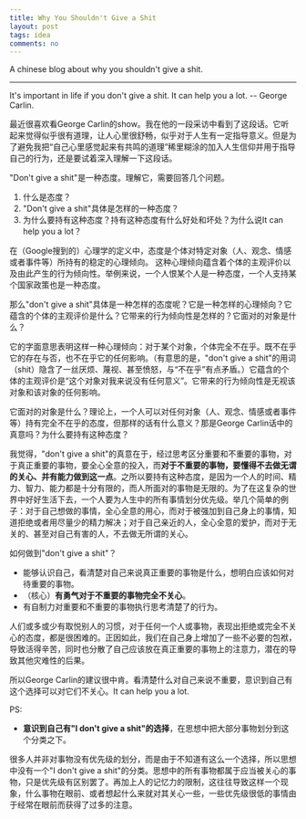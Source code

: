 ```yaml
---
title: Why You Shouldn't Give a Shit
layout: post
tags: idea
comments: no
---
```


A chinese blog about why you shouldn't give a shit. 

----

It's important in life if you don't give a shit. It can help you a lot. -- George Carlin.

最近很喜欢看George Carlin的show。我在他的一段采访中看到了这段话。它听起来觉得似乎很有道理，让人心里很舒畅，似乎对于人生有一定指导意义。但是为了避免我把“自己心里感觉起来有共鸣的道理”稀里糊涂的加入人生信仰并用于指导自己的行为，还是要试着深入理解一下这段话。

"Don't give a shit"是一种态度。理解它，需要回答几个问题。

1. 什么是态度？
2. "Don't give a shit"具体是怎样的一种态度？
3. 为什么要持有这种态度？持有这种态度有什么好处和坏处？为什么说It can help you a lot？

在（Google搜到的）心理学的定义中，态度是个体对特定对象（人、观念、情感或者事件等）所持有的稳定的心理倾向。 这种心理倾向蕴含着个体的主观评价以及由此产生的行为倾向性。举例来说，一个人恨某个人是一种态度，一个人支持某个国家政策也是一种态度。

那么"don't give a shit"具体是一种怎样的态度呢？它是一种怎样的心理倾向？它蕴含的个体的主观评价是什么？它带来的行为倾向性是怎样的？它面对的对象是什么？

它的字面意思表明这样一种心理倾向：对于某个对象，个体完全不在乎。既不在乎它的存在与否，也不在乎它的任何影响。（有意思的是，"don't give a shit"的用词（shit）隐含了一丝厌烦、蔑视、甚至愤怒，与“不在乎”有点矛盾。）它蕴含的个体的主观评价是“这个对象对我来说没有任何意义”。它带来的行为倾向性是无视该对象和该对象的任何影响。

它面对的对象是什么？理论上，一个人可以对任何对象（人、观念、情感或者事件等）持有完全不在乎的态度，但那样的话有什么意义？那是George Carlin话中的真意吗？为什么要持有这种态度？

我觉得，"don't give a shit"的真意在于，经过思考区分重要和不重要的事物，对于真正重要的事物，要全心全意的投入，而**对于不重要的事物，要懂得不去做无谓的关心、并有能力做到这一点**。之所以要持有这种态度，是因为一个人的时间、精力、智力、能力都是十分有限的，而人所面对的事物是无限的。为了在这复杂的世界中好好生活下去，一个人要为人生中的所有事情划分优先级。举几个简单的例子：对于自己想做的事情，全心全意的用心，而对于被强加到自己身上的事情，知道拒绝或者用尽量少的精力解决；对于自己亲近的人，全心全意的爱护，而对于无关的、甚至对自己有害的人，不去做无所谓的关心。

如何做到"don't give a shit"？

* 能够认识自己，看清楚对自己来说真正重要的事物是什么，想明白应该如何对待重要的事物。
* （核心）**有勇气对于不重要的事物完全不关心**。
* 有自制力对重要和不重要的事物执行思考清楚了的行为。

人们或多或少有取悦别人的习惯，对于任何一个人或事物，表现出拒绝或完全不关心的态度，都是很困难的。正因如此，我们在自己身上增加了一些不必要的包袱，导致活得辛苦，同时也分散了自己应该放在真正重要的事物上的注意力，潜在的导致其他灾难性的后果。

所以George Carlin的建议很中肯。看清楚什么对自己来说不重要，意识到自己有这个选择可以对它们不关心。It can help you a lot. 

PS:

* **意识到自己有"I don't give a shit"的选择**，在思想中把大部分事物划分到这个分类之下。

很多人并非对事物没有优先级的划分，而是由于不知道有这么一个选择，所以思想中没有一个"I don't give a shit"的分类。思想中的所有事物都属于应当被关心的事物，只是优先级有区别罢了。再加上人的记忆力的限制，这往往导致这样一个现象，什么事物在眼前、或者想起什么来就对其关心一些，一些优先级很低的事情由于经常在眼前而获得了过多的注意。

